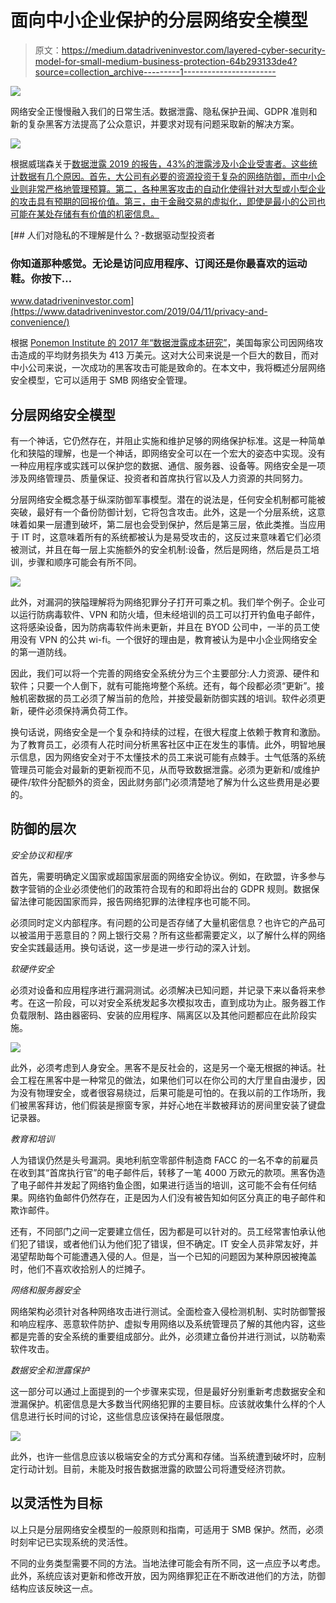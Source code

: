 # 面向中小企业保护的分层网络安全模型

> 原文：<https://medium.datadriveninvestor.com/layered-cyber-security-model-for-small-medium-business-protection-64b293133de4?source=collection_archive---------1----------------------->

[![](img/8910b86486ac264cc7e07bb1f5c28566.png)](http://www.track.datadriveninvestor.com/1B9E)

网络安全正慢慢融入我们的日常生活。数据泄露、隐私保护丑闻、GDPR 准则和新的复杂黑客方法提高了公众意识，并要求对现有问题采取新的解决方案。

![](img/17a87a1e0abdaf44e2bbe8ff931112e4.png)

根据威瑞森关于[数据泄露 2019 的报告，43%的泄露涉及小企业受害者。这些统计数据有几个原因。首先，大公司有必要的资源投资于复杂的网络防御，而中小企业则非常严格地管理预算。第二，各种黑客攻击的自动化使得针对大型或小型企业的攻击具有预期的回报价值。第三，由于金融交易的虚拟化，即使是最小的公司也可能在某处存储有有价值的机密信息。](https://enterprise.verizon.com/resources/reports/dbir/)

[](https://www.datadriveninvestor.com/2019/04/11/privacy-and-convenience/) [## 人们对隐私的不理解是什么？-数据驱动型投资者

### 你知道那种感觉。无论是访问应用程序、订阅还是你最喜欢的运动鞋。你按下…

www.datadriveninvestor.com](https://www.datadriveninvestor.com/2019/04/11/privacy-and-convenience/) 

根据 [Ponemon Institute 的 2017 年“数据泄露成本研究”](https://www.ibm.com/downloads/cas/ZYKLN2E3)，美国每家公司因网络攻击造成的平均财务损失为 413 万美元。这对大公司来说是一个巨大的数目，而对中小公司来说，一次成功的黑客攻击可能是致命的。在本文中，我将概述分层网络安全模型，它可以适用于 SMB 网络安全管理。

## 分层网络安全模型

有一个神话，它仍然存在，并阻止实施和维护足够的网络保护标准。这是一种简单化和狭隘的理解，也是一个神话，即网络安全可以在一个宏大的姿态中实现。没有一种应用程序或实践可以保护您的数据、通信、服务器、设备等。网络安全是一项涉及网络管理员、质量保证、投资者和首席执行官以及人力资源的共同努力。

分层网络安全概念基于纵深防御军事模型。潜在的说法是，任何安全机制都可能被突破，最好有一个备份防御计划，它将包含攻击。此外，这是一个分层系统，这意味着如果一层遭到破坏，第二层也会受到保护，然后是第三层，依此类推。当应用于 IT 时，这意味着所有的系统都被认为是易受攻击的，这反过来意味着它们必须被测试，并且在每一层上实施额外的安全机制:设备，然后是网络，然后是员工培训，步骤和顺序可能会有所不同。

![](img/1213cdacdaa27cfa21531778d33bd513.png)

此外，对漏洞的狭隘理解将为网络犯罪分子打开可乘之机。我们举个例子。企业可以运行防病毒软件、VPN 和防火墙，但未经培训的员工可以打开钓鱼电子邮件，这将感染设备，因为防病毒软件尚未更新，并且在 BYOD 公司中，一半的员工使用没有 VPN 的公共 wi-fi。一个很好的理由是，教育被认为是中小企业网络安全的第一道防线。

因此，我们可以将一个完善的网络安全系统分为三个主要部分:人力资源、硬件和软件；只要一个人倒下，就有可能拖垮整个系统。还有，每个段都必须“更新”。接触机密数据的员工必须了解当前的危险，并接受最新防御实践的培训。软件必须更新，硬件必须保持满负荷工作。

换句话说，网络安全是一个复杂和持续的过程，在很大程度上依赖于教育和激励。为了教育员工，必须有人花时间分析黑客社区中正在发生的事情。此外，明智地展示信息，因为网络安全对于不太懂技术的员工来说可能有点棘手。士气低落的系统管理员可能会对最新的更新视而不见，从而导致数据泄露。必须为更新和/或维护硬件/软件分配额外的资金，因此财务部门必须清楚地了解为什么这些费用是必要的。

## 防御的层次

*安全协议和程序*

首先，需要明确定义国家或超国家层面的网络安全协议。例如，在欧盟，许多参与数字营销的企业必须使他们的政策符合现有的和即将出台的 GDPR 规则。数据保留法律可能因国家而异，报告网络犯罪的法律程序也可能不同。

必须同时定义内部程序。有问题的公司是否存储了大量机密信息？也许它的产品可以被滥用于恶意目的？网上银行交易？所有这些都需要定义，以了解什么样的网络安全实践最适用。换句话说，这一步是进一步行动的深入计划。

*软硬件安全*

必须对设备和应用程序进行漏洞测试。必须解决已知问题，并记录下来以备将来参考。在这一阶段，可以对安全系统发起多次模拟攻击，直到成功为止。服务器工作负载限制、路由器密码、安装的应用程序、隔离区以及其他问题都应在此阶段实施。

![](img/e4593eb03a9ed466659f9675b20ca9f1.png)

此外，必须考虑到人身安全。黑客不是反社会的，这是另一个毫无根据的神话。社会工程在黑客中是一种常见的做法，如果他们可以在你公司的大厅里自由漫步，因为没有物理安全，或者很容易绕过，后果可能是可怕的。在我以前的工作场所，我们被黑客拜访，他们假装是擦窗专家，并好心地在半数被拜访的房间里安装了键盘记录器。

*教育和培训*

人为错误仍然是头号漏洞。奥地利航空零部件制造商 FACC 的一名不幸的前雇员在收到其“首席执行官”的电子邮件后，转移了一笔 4000 万欧元的款项。黑客伪造了电子邮件并发起了网络钓鱼企图，如果进行适当的培训，这可能不会有任何结果。网络钓鱼邮件仍然存在，正是因为人们没有被告知如何区分真正的电子邮件和欺诈邮件。

还有，不同部门之间一定要建立信任，因为都是可以针对的。员工经常害怕承认他们犯了错误，或者他们认为他们犯了错误，但不确定。IT 安全人员非常友好，并渴望帮助每个可能遭遇入侵的人。但是，当一个已知的问题因为某种原因被掩盖时，他们不喜欢收拾别人的烂摊子。

*网络和服务器安全*

网络架构必须针对各种网络攻击进行测试。全面检查入侵检测机制、实时防御警报和响应程序、恶意软件防护、虚拟专用网络以及系统管理员了解的其他内容，这些都是完善的安全系统的重要组成部分。此外，必须建立备份并进行测试，以防勒索软件攻击。

*数据安全和泄露保护*

这一部分可以通过上面提到的一个步骤来实现，但是最好分别重新考虑数据安全和泄漏保护。机密信息是大多数当代网络犯罪的主要目标。应该就收集什么样的个人信息进行长时间的讨论，这些信息应该保持在最低限度。

![](img/252f8f07940f6ec7adddd052da953ab2.png)

此外，也许一些信息应该以极端安全的方式分离和存储。当系统遭到破坏时，应制定行动计划。目前，未能及时报告数据泄露的欧盟公司将遭受经济罚款。

## 以灵活性为目标

以上只是分层网络安全模型的一般原则和指南，可适用于 SMB 保护。然而，必须时刻牢记已实现系统的灵活性。

不同的业务类型需要不同的方法。当地法律可能会有所不同，这一点应予以考虑。此外，系统应该对更新和修改开放，因为网络罪犯正在不断改进他们的方法，防御结构应该反映这一点。